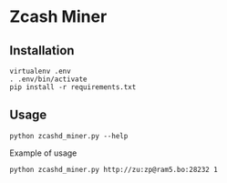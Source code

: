 # Zcash Miner

## Installation

```
virtualenv .env
. .env/bin/activate
pip install -r requirements.txt
```

## Usage


```
python zcashd_miner.py --help
```

Example of usage

```
python zcashd_miner.py http://zu:zp@ram5.bo:28232 1
```
